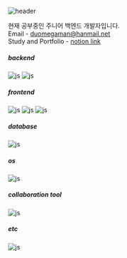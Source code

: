 ![header](https://capsule-render.vercel.app/api?type=venom&color=A3DCBE&height=350&section=header&text=Danggeuni's%20hub&fontSize=90)


현재 공부중인 주니어 백엔드 개발자입니다.   
Email - duomegaman@hanmail.net   
Study and Portfolio - [notion link](https://danggeuni.notion.site/STUDY-f129ac65f7714219ab0b15fd0fbb0e7d?pvs=4)

##### backend
![js](https://img.shields.io/badge/Java-ED8B00?style=for-the-badge&logo=openjdk&logoColor=white) ![js](https://img.shields.io/badge/Spring-6DB33F?style=for-the-badge&logo=spring&logoColor=white)
##### frontend
![js](https://img.shields.io/badge/HTML-239120?style=for-the-badge&logo=html5&logoColor=white) ![js](https://img.shields.io/badge/CSS-239120?&style=for-the-badge&logo=css3&logoColor=white) ![js](https://img.shields.io/badge/JavaScript-F7DF1E?style=for-the-badge&logo=JavaScript&logoColor=white)

##### database
![js](	https://img.shields.io/badge/MySQL-00000F?style=for-the-badge&logo=mysql&logoColor=white)

##### os
![js](https://img.shields.io/badge/Ubuntu-E95420?style=for-the-badge&logo=ubuntu&logoColor=white)

##### collaboration tool
![js](https://img.shields.io/badge/Slack-4A154B?style=for-the-badge&logo=slack&logoColor=white)

##### etc
![js](https://img.shields.io/badge/Microsoft_Excel-217346?style=for-the-badge&logo=microsoft-excel&logoColor=white)
